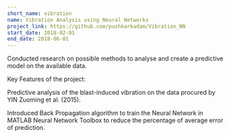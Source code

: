 ```yaml
---
short_name: vibration
name: Vibration Analysis using Neural Networks
project_link: https://github.com/pushkarkadam/Vibration_NN
start_date: 2018-02-01
end_date: 2018-06-01
---
```


Conducted research on possible methods to analyse and create a predictive model on the available data.

Key Features of the project:

Predictive analysis of the blast-induced vibration on the data procured by YIN Zuoming et al. (2015).

Introduced Back Propagation algorithm to train the Neural Network in MATLAB Neural Network Toolbox to reduce the percentage of average error of prediction.
